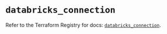 # `databricks_connection`

Refer to the Terraform Registry for docs: [`databricks_connection`](https://registry.terraform.io/providers/databricks/databricks/1.42.0/docs/resources/connection).
